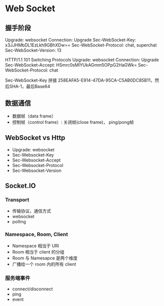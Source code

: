 # Web Socket

## 握手阶段
Upgrade: websocket
Connection: Upgrade
Sec-WebSocket-Key: x3JJHMbDL1EzLkh9GBhXDw==
Sec-WebSocket-Protocol: chat, superchat
Sec-WebSocket-Version: 13

HTTP/1.1 101 Switching Protocols
Upgrade: websocket
Connection: Upgrade
Sec-WebSocket-Accept: HSmrc0sMlYUkAGmm5OPpG2HaGWk=
Sec-WebSocket-Protocol: chat

Sec-WebSocket-Key 拼接 258EAFA5-E914-47DA-95CA-C5AB0DC85B11，然后SHA-1，最后Base64


## 数据通信
* 数据帧（data frame）
* 控制帧（control frame）: 关闭帧(close frame)， ping/pong帧

## WebSocket vs Http
* Upgrade: websocket
* Sec-Websocket-Key
* Sec-Websocket-Accept
* Sec-Websocket-Protocol
* Sec-Websocket-Version

## Socket.IO

### Transport
* 传输协议，通信方式
* websocket
* polling

### Namespace, Room, Client
* Namespace 相当于 URI
* Room 相当于 client 的分组
* Room 与 Namesapce 是两个维度
* 广播给一个 room 内的所有 client

### 服务端事件
* connect/disconnect
* ping
* event

